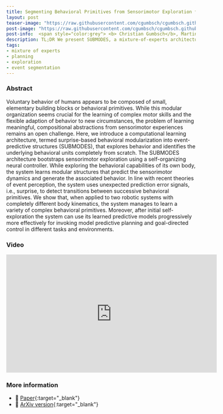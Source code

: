 ```yaml
---
title: Segmenting Behavioral Primitives from Sensorimotor Exploration for Event-Based Planning
layout: post
teaser-image: "https://raw.githubusercontent.com/cgumbsch/cgumbsch.github.io/master/assets/images/SUBMODES.gif"
post-image: "https://raw.githubusercontent.com/cgumbsch/cgumbsch.github.io/master/assets/images/SUBMODES.gif"
post-info:  <span style="color:grey"> <b> Christian Gumbsch</b>, Martin V. Butz* & Georg Martius*</span> <br>  <span style="color:grey"> <i> IEEE TCDS</i>, 2019</span> <br> <a href="https://arxiv.org/pdf/1902.09948" target="_blank" class="has-text-blue">Paper</i></a>, <a href="https://www.youtube.com/embed/QKQnecYjmTA?si=em2ZzrJ87hQJoyVP" target="_blank" class="has-text-blue">Video</i></a>
description: TL;DR We present SUBMODES, a mixture-of-experts architecture that segments behavioral primitives from self-organizing exploration that can later be used for model-based planning.
tags:
- mixture of experts
- planning
- exploration
- event segmentation
---
```


### Abstract

Voluntary behavior of humans appears to be composed of small, elementary building blocks or behavioral primitives. While this modular organization seems crucial for the learning of complex motor skills and the flexible adaption of behavior to new circumstances, the problem of learning meaningful, compositional abstractions from sensorimotor experiences remains an open challenge. Here, we introduce a computational learning architecture, termed surprise-based behavioral modularization into event-predictive structures (SUBMODES), that explores behavior and identifies the underlying behavioral units completely from scratch. The SUBMODES architecture bootstraps sensorimotor exploration using a self-organizing neural controller. While exploring the behavioral capabilities of its own body, the system learns modular structures that predict the sensorimotor dynamics and generate the associated behavior. In line with recent theories of event perception, the system uses unexpected prediction error signals, i.e., surprise, to detect transitions between successive behavioral primitives. We show that, when applied to two robotic systems with completely different body kinematics, the system manages to learn a variety of complex behavioral primitives. Moreover, after initial self-exploration the system can use its learned predictive models progressively more effectively for invoking model predictive planning and goal-directed control in different tasks and environments.

### Video

<iframe width="560" height="315" src="https://www.youtube.com/embed/QKQnecYjmTA?si=em2ZzrJ87hQJoyVP" title="YouTube video player" frameborder="0" allow="accelerometer; autoplay; clipboard-write; encrypted-media; gyroscope; picture-in-picture; web-share" referrerpolicy="strict-origin-when-cross-origin" allowfullscreen> </iframe>

### More information
- :scroll: [Paper](https://ieeexplore.ieee.org/document/8753716){:target="_blank"}
- :page_facing_up: [ArXiv version](https://arxiv.org/pdf/1902.09948){:target="_blank"}
